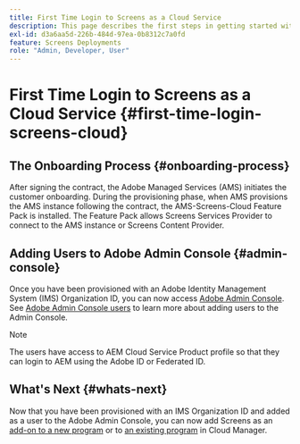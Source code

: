 ```yaml
---
title: First Time Login to Screens as a Cloud Service
description: This page describes the first steps in getting started with Screens as a Cloud Service.
exl-id: d3a6aa5d-226b-484d-97ea-0b8312c7a0fd
feature: Screens Deployments
role: "Admin, Developer, User"
---
```

# First Time Login to Screens as a Cloud Service {#first-time-login-screens-cloud}


## The Onboarding Process {#onboarding-process}

After signing the contract, the Adobe Managed Services (AMS) initiates the customer onboarding. During the provisioning phase, when AMS provisions the AMS instance following the contract, the AMS-Screens-Cloud Feature Pack is installed. The Feature Pack allows Screens Services Provider to connect to the AMS instance  or Screens Content Provider. 

## Adding Users to Adobe Admin Console {#admin-console}

Once you have been provisioned with an Adobe Identity Management System (IMS) Organization ID, you can now access [Adobe Admin Console](https://adminconsole.adobe.com/). See [Adobe Admin Console users](https://helpx.adobe.com/enterprise/admin-guide.html/enterprise/using/users.ug.html) to learn more about adding users to the Admin Console.

   >[!NOTE]
   >The users have access to AEM Cloud Service Product profile so that they can login to AEM using the Adobe ID or Federated ID.

## What's Next {#whats-next}

Now that you have been provisioned with an IMS Organization ID and added as a user to the Adobe Admin Console, you can now add Screens as an [add-on to a new program](/help/screens-cloud/onboarding-screens-cloud/add-on-new-program-screens-cloud.md) or to [an existing program](/help/screens-cloud/onboarding-screens-cloud/add-on-existing-program-screens-cloud.md) in Cloud Manager.
